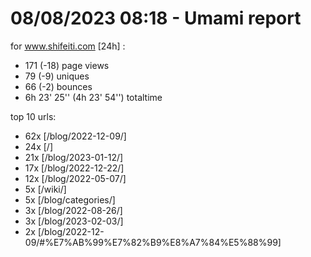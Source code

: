# 08/08/2023 08:18 - Umami report
for www.shifeiti.com [24h] :

 - 171 (-18) page views
 - 79 (-9) uniques
 - 66 (-2) bounces
 - 6h 23' 25'' (4h 23' 54'') totaltime


top 10 urls:
 - 62x [/blog/2022-12-09/]
 - 24x [/]
 - 21x [/blog/2023-01-12/]
 - 17x [/blog/2022-12-22/]
 - 12x [/blog/2022-05-07/]
 - 5x [/wiki/]
 - 5x [/blog/categories/]
 - 3x [/blog/2022-08-26/]
 - 3x [/blog/2023-02-03/]
 - 2x [/blog/2022-12-09/#%E7%AB%99%E7%82%B9%E8%A7%84%E5%88%99]



